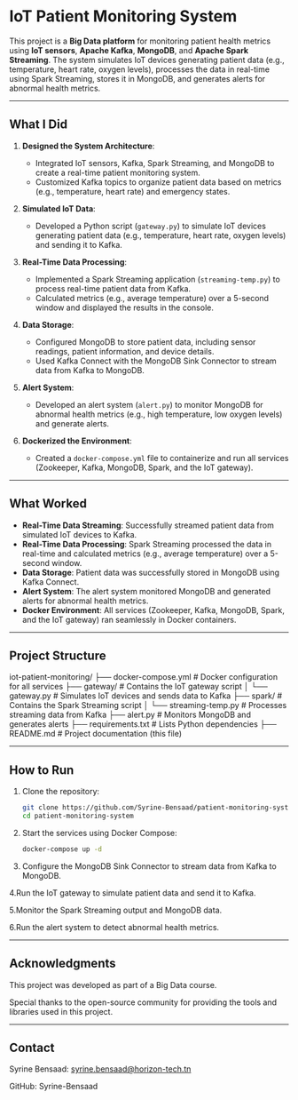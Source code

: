# IoT Patient Monitoring System

This project is a **Big Data platform** for monitoring patient health metrics using **IoT sensors**, **Apache Kafka**, **MongoDB**, and **Apache Spark Streaming**. The system simulates IoT devices generating patient data (e.g., temperature, heart rate, oxygen levels), processes the data in real-time using Spark Streaming, stores it in MongoDB, and generates alerts for abnormal health metrics.

---

## What I Did
1. **Designed the System Architecture**:
   - Integrated IoT sensors, Kafka, Spark Streaming, and MongoDB to create a real-time patient monitoring system.
   - Customized Kafka topics to organize patient data based on metrics (e.g., temperature, heart rate) and emergency states.

2. **Simulated IoT Data**:
   - Developed a Python script (`gateway.py`) to simulate IoT devices generating patient data (e.g., temperature, heart rate, oxygen levels) and sending it to Kafka.

3. **Real-Time Data Processing**:
   - Implemented a Spark Streaming application (`streaming-temp.py`) to process real-time patient data from Kafka.
   - Calculated metrics (e.g., average temperature) over a 5-second window and displayed the results in the console.

4. **Data Storage**:
   - Configured MongoDB to store patient data, including sensor readings, patient information, and device details.
   - Used Kafka Connect with the MongoDB Sink Connector to stream data from Kafka to MongoDB.

5. **Alert System**:
   - Developed an alert system (`alert.py`) to monitor MongoDB for abnormal health metrics (e.g., high temperature, low oxygen levels) and generate alerts.

6. **Dockerized the Environment**:
   - Created a `docker-compose.yml` file to containerize and run all services (Zookeeper, Kafka, MongoDB, Spark, and the IoT gateway).

---

## What Worked
- **Real-Time Data Streaming**: Successfully streamed patient data from simulated IoT devices to Kafka.
- **Real-Time Data Processing**: Spark Streaming processed the data in real-time and calculated metrics (e.g., average temperature) over a 5-second window.
- **Data Storage**: Patient data was successfully stored in MongoDB using Kafka Connect.
- **Alert System**: The alert system monitored MongoDB and generated alerts for abnormal health metrics.
- **Docker Environment**: All services (Zookeeper, Kafka, MongoDB, Spark, and the IoT gateway) ran seamlessly in Docker containers.

---

## Project Structure 
iot-patient-monitoring/
├── docker-compose.yml # Docker configuration for all services
├── gateway/ # Contains the IoT gateway script
│ └── gateway.py # Simulates IoT devices and sends data to Kafka
├── spark/ # Contains the Spark Streaming script
│ └── streaming-temp.py # Processes streaming data from Kafka
├── alert.py # Monitors MongoDB and generates alerts
├── requirements.txt # Lists Python dependencies
├── README.md # Project documentation (this file)


---

## How to Run
1. Clone the repository:
   ```bash
   git clone https://github.com/Syrine-Bensaad/patient-monitoring-system.git
   cd patient-monitoring-system
2. Start the services using Docker Compose:
   ```bash
   docker-compose up -d
3. Configure the MongoDB Sink Connector to stream data from Kafka to MongoDB.
   
4.Run the IoT gateway to simulate patient data and send it to Kafka.

5.Monitor the Spark Streaming output and MongoDB data.

6.Run the alert system to detect abnormal health metrics.

---

## Acknowledgments
This project was developed as part of a Big Data course.

Special thanks to the open-source community for providing the tools and libraries used in this project.

---

## Contact

Syrine Bensaad: syrine.bensaad@horizon-tech.tn

GitHub: Syrine-Bensaad

